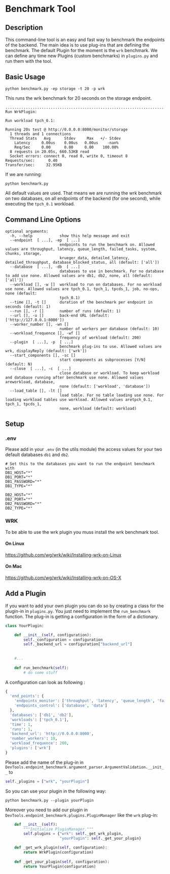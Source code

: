 
# Benchmark Tool 

## Description 

This command-line tool is an easy and fast way to benchmark the endpoints of the backend.  The main idea is to use plug-ins that are defining the benchmark.  The default Plugin for the moment is the `wrk` benchmark. We can define any time new Plugins (custom benchmarks) in `plugins.py` and run them with the tool. 

## Basic Usage

```python benchmark.py -ep storage -t 20 -p wrk```

This runs the wrk benchmark for 20 seconds on the storage endpoint.

```
......................................................................
Run WrkPlugin:

Run workload tpch_0.1:

Running 20s test @ http://0.0.0.0:8000/monitor/storage
  1 threads and 1 connections
  Thread Stats   Avg      Stdev     Max   +/- Stdev
    Latency     0.00us    0.00us   0.00us    -nan%
    Req/Sec     0.00      0.00     0.00    100.00%
  8 requests in 20.05s, 660.53KB read
  Socket errors: connect 0, read 0, write 0, timeout 8
Requests/sec:      0.40
Transfer/sec:     32.95KB
```

If we are running: 

```
python benchmark.py
```

All default values are used. That means we are running the wrk benchmark on two databases, on all endpoints of the backend (for one second), while executing the `tpch_0.1` workload. 



## Command Line Options

```
optional arguments:
  -h, --help            show this help message and exit
  --endpoint  [ ...], -ep  [ ...]
                        endpoints to run the benchmark on. Allowed values are throughput, latency, queue_length, failed_tasks, system, chunks, storage,
                        krueger_data, detailed_latency, detailed_throughput, database_blocked_status, all (default: ['all'])
  --database  [ ...], -db  [ ...]
                        databases to use in benchmark. For no database to add use none. Allowed values are db1, db2, none, all (default: ['all'])
  --workload [], -w []  workload to run on databases. For no workload use none. Allowed values are tpch_0.1, tpch_1, tpcds_1, job, no-ops, none (default:
                        tpch_0.1)
  --time [], -t []      duration of the benchmark per endpoint in seconds (default: 1)
  --run [], -r []       number of runs (default: 1)
  --url [], -u []       back-end URL (default: ['http://127.0.0.1:8000'])
  --worker_number [], -wn []
                        number of workers per database (default: 10)
  --workload_frequence [], -wf []
                        frequency of workload (default: 200)
  --plugin  [ ...], -p  [ ...]
                        benchmark plug-ins to use. Allowed values are wrk, displayReply (default: ['wrk'])
  --start_components [], -sc []
                        start components as subprocesses [Y/N] (default: N)
  --close  [ ...], -c  [ ...]
                        close database or workload. To keep workload and database running after benchmark use none. Allowed values areworkload, database,
                        none (default: ['workload', 'database'])
  --load_table [], -lt []
                        load table. For no table loading use none. For loading workload tables use workload. Allowed values aretpch_0.1, tpch_1, tpcds_1,
                        none, workload (default: workload)
```

## Setup

### .env
Please add in your `.env` (in the utils module) the access values for your two default databases `db1` and `db2`.

```
# Set this to the databases you want to run the endpoint benchmark with
DB1_HOST="*" 
DB1_PORT="*" 
DB1_PASSWORD="*"
DB1_TYPE="*"

DB2_HOST="*" 
DB2_PORT="*" 
DB2_PASSWORD="*"
DB2_TYPE="*"
```

### WRK

To be able to use the wrk plugin you muss install the wrk benchmark tool.

#### On Linux 

https://github.com/wg/wrk/wiki/Installing-wrk-on-Linux

#### On Mac 

https://github.com/wg/wrk/wiki/Installing-wrk-on-OS-X

## Add a Plugin 

If you want to add your own plugin you can do so by creating a class for the plugin-in in `plugins.py`. You just need to implement the `run_benchmark` function. The plug-in is getting a configuration in the form of a dictionary.

```python
class YourPlugin:

    def __init__(self, configuration):
        self._configuration = configuration
        self._backend_url = configuration["backend_url"]
        
        
    #...
    
    def run_benchmark(self):
        # do some stuff
```

A configuration can look as following : 

```python
{
  'end_points': {
    'endpoints_monitor': ['throughput', 'latency', 'queue_length', 'failed_tasks', 'system', 'chunks', 'storage', 'krueger_data'],
    'endpoints_control': ['database', 'data']
  },
  'databases': ['db1', 'db2'],
  'workloads': ['tpch_0.1'],
  'time': 1,
  'runs': 1,
  'backend_url': 'http://0.0.0.0:8000',
  'number_workers': 10,
  'workload_frequence': 200,
  'plugins': ['wrk']
}
```
Please add the name of the plug-in in `DevTools.endpoint_benchmark.argument_parser.ArgumentValidation.__init__` to 

```python
self._plugins = ["wrk", "yourPlugin"]
```
So you can use your plugin in the following way:

```
python benchmark.py --plugin yourPlugin
```

Moreover you need to add our plugin in `DevTools.endpoint_benchmark.plugins.PluginManager` like the `wrk` plug-in:

```python
    def __init__(self):
        """Initialize PluginManager."""
        self.plugins = {"wrk": self._get_wrk_plugin,
                        "yourPlugin": self._get_your_plugin}

    def _get_wrk_plugin(self, configuration):
        return WrkPlugin(configuration)
        
    def _get_your_plugin(self, configuration):
        return YourPlugin(configuration)
```

